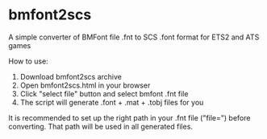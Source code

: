 # bmfont2scs
A simple converter of BMFont file .fnt to SCS .font format for ETS2 and ATS games

How to use:

1. Download bmfont2scs archive
2. Open bmfont2scs.html in your browser
3. Click "select file" button and select bmfont .fnt file
4. The script will generate .font + .mat + .tobj files for you

It is recommended to set up the right path in your .fnt file ("file=<path>") before converting. That path will be used in all generated files.
